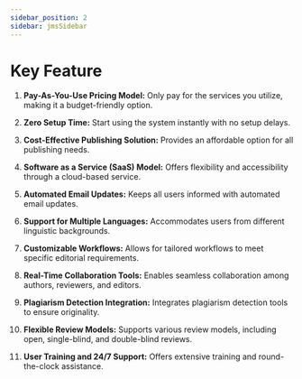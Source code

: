 ```yaml
---
sidebar_position: 2
sidebar: jmsSidebar
---
```


# Key Feature

1. **Pay-As-You-Use Pricing Model:** Only pay for the services you utilize, making it a budget-friendly option.

2. **Zero Setup Time:** Start using the system instantly with no setup delays.

3. **Cost-Effective Publishing Solution:** Provides an affordable option for all publishing needs.

4. **Software as a Service (SaaS) Model:** Offers flexibility and accessibility through a cloud-based service.

5. **Automated Email Updates:** Keeps all users informed with automated email updates.

6. **Support for Multiple Languages:** Accommodates users from different linguistic backgrounds.

7. **Customizable Workflows:** Allows for tailored workflows to meet specific editorial requirements.

8. **Real-Time Collaboration Tools:** Enables seamless collaboration among authors, reviewers, and editors.

9. **Plagiarism Detection Integration:** Integrates plagiarism detection tools to ensure originality.

10. **Flexible Review Models:** Supports various review models, including open, single-blind, and double-blind reviews.

11. **User Training and 24/7 Support:** Offers extensive training and round-the-clock assistance.
